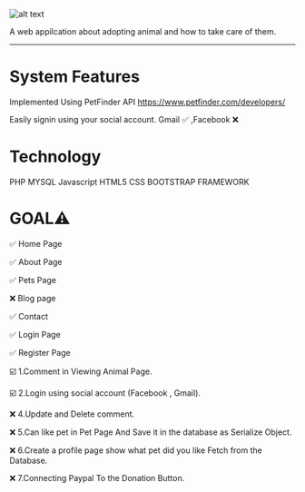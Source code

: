 ![alt text](https://raw.githubusercontent.com/JoemarDev/Petme/master/assets/images/logo/logo.png)

A web appilcation about adopting animal and how to take care of them.
_______________________________________________________________

# System Features

Implemented Using PetFinder API
https://www.petfinder.com/developers/

Easily signin using your social account. 
Gmail ✅ ,Facebook ❌

# Technology
PHP
MYSQL
Javascript
HTML5
CSS
BOOTSTRAP FRAMEWORK

# GOAL⚠️


✅ Home Page


✅ About Page


✅ Pets Page


❌ Blog page


✅ Contact


✅ Login Page


✅ Register Page



☑️ 1.Comment in Viewing Animal Page.


☑️ 2.Login using social account (Facebook , Gmail).


❌ 4.Update and Delete comment.


❌ 5.Can like pet in Pet Page And Save it in the database as Serialize Object.


❌ 6.Create a profile page show what pet did you like Fetch from the Database.


❌ 7.Connecting Paypal To the Donation Button.




